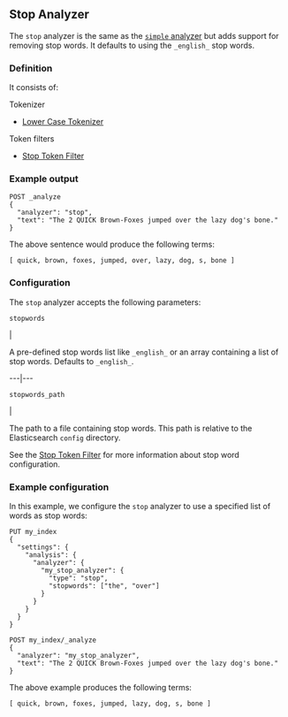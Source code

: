 ## Stop Analyzer

The `stop` analyzer is the same as the [`simple` analyzer](analysis-simple-analyzer.html "Simple Analyzer") but adds support for removing stop words. It defaults to using the `_english_` stop words.

### Definition

It consists of:

Tokenizer 
    

  * [Lower Case Tokenizer](analysis-lowercase-tokenizer.html "Lowercase Tokenizer")



Token filters 
    

  * [Stop Token Filter](analysis-stop-tokenfilter.html "Stop Token Filter")



### Example output
    
    
    POST _analyze
    {
      "analyzer": "stop",
      "text": "The 2 QUICK Brown-Foxes jumped over the lazy dog's bone."
    }

The above sentence would produce the following terms:
    
    
    [ quick, brown, foxes, jumped, over, lazy, dog, s, bone ]

### Configuration

The `stop` analyzer accepts the following parameters:

`stopwords`

| 

A pre-defined stop words list like `_english_` or an array containing a list of stop words. Defaults to `_english_`.   
  
---|---  
  
`stopwords_path`

| 

The path to a file containing stop words. This path is relative to the Elasticsearch `config` directory.   
  
See the [Stop Token Filter](analysis-stop-tokenfilter.html "Stop Token Filter") for more information about stop word configuration.

### Example configuration

In this example, we configure the `stop` analyzer to use a specified list of words as stop words:
    
    
    PUT my_index
    {
      "settings": {
        "analysis": {
          "analyzer": {
            "my_stop_analyzer": {
              "type": "stop",
              "stopwords": ["the", "over"]
            }
          }
        }
      }
    }
    
    POST my_index/_analyze
    {
      "analyzer": "my_stop_analyzer",
      "text": "The 2 QUICK Brown-Foxes jumped over the lazy dog's bone."
    }

The above example produces the following terms:
    
    
    [ quick, brown, foxes, jumped, lazy, dog, s, bone ]

